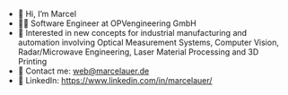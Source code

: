 - 👋 Hi, I’m Marcel
- 👨‍💻 Software Engineer at OPVengineering GmbH
- 👀 Interested in new concepts for industrial manufacturing and automation involving Optical Measurement Systems, Computer Vision, Radar/Microwave Engineering, Laser Material Processing and 3D Printing
- 📧 Contact me: [web@marcelauer.de](mailto:web@marcelauer.de)
- 🔗 LinkedIn: https://www.linkedin.com/in/marcelauer/

<!---
marcelauer/marcelauer is a ✨ special ✨ repository because its `README.md` (this file) appears on your GitHub profile.
You can click the Preview link to take a look at your changes.
--->
